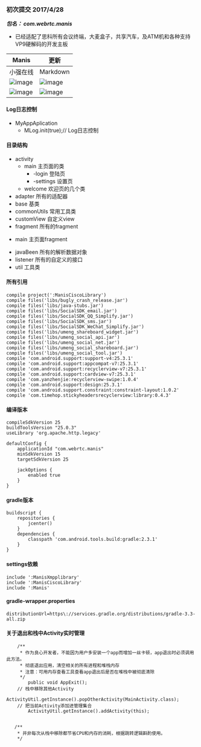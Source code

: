 ### 初次提交 2017/4/28

***包名： com.webrtc.manis***

* 已经适配了思科所有会议终端，大麦盒子，共享汽车，及ATM机和各种支持VP9硬解码的开发主板

|Manis|更新 |
|------------|-----------|
| 小强在线 | Markdown|
| ![image](https://github.com/yugu88/webRTC_Library/blob/master/loading1.png) | ![image](https://github.com/yugu88/webRTC_Library/blob/master/loading2.png) |
| ![image](https://github.com/yugu88/webRTC_Library/blob/master/loading3.png) | ![image](https://github.com/yugu88/webRTC_Library/blob/master/loading4.png) |

#### Log日志控制
* MyAppAplication 
    - MLog.init(true);// Log日志控制

#### 目录结构
* activity
    - main 主页面的类
        - -login 登陆页
        - -settings  设置页
    - welcome   欢迎页的几个类
* adapter   所有的适配器
* base      基类
* commonUtils 常用工具类
* customView  自定义view
* fragment 所有的fragment
 - main 主页面fragment
* javaBeen 所有的解析数据对象
* listener 所有的自定义的接口
* util 工具类

#### 所有引用

    compile project(':ManisCiscoLibrary')
    compile files('libs/bugly_crash_release.jar')
    compile files('libs/java-stubs.jar')
    compile files('libs/SocialSDK_email.jar')
    compile files('libs/SocialSDK_QQ_Simplify.jar')
    compile files('libs/SocialSDK_sms.jar')
    compile files('libs/SocialSDK_WeChat_Simplify.jar')
    compile files('libs/umeng_shareboard_widget.jar')
    compile files('libs/umeng_social_api.jar')
    compile files('libs/umeng_social_net.jar')
    compile files('libs/umeng_social_shareboard.jar')
    compile files('libs/umeng_social_tool.jar')
    compile 'com.android.support:support-v4:25.3.1'
    compile 'com.android.support:appcompat-v7:25.3.1'
    compile 'com.android.support:recyclerview-v7:25.3.1'
    compile 'com.android.support:cardview-v7:25.3.1'
    compile 'com.yanzhenjie:recyclerview-swipe:1.0.4'
    compile 'com.android.support:design:25.3.1'
    compile 'com.android.support.constraint:constraint-layout:1.0.2'
    compile 'com.timehop.stickyheadersrecyclerview:library:0.4.3'

#### 编译版本
    compileSdkVersion 25
    buildToolsVersion "25.0.3"
    useLibrary 'org.apache.http.legacy'

    defaultConfig {
        applicationId "com.webrtc.manis"
        minSdkVersion 15
        targetSdkVersion 25

        jackOptions {
            enabled true
        }
    }
#### gradle版本

    buildscript {
        repositories {
            jcenter()
        }
        dependencies {
            classpath 'com.android.tools.build:gradle:2.3.1'
        }
    }

#### settings依赖
    include ':ManisXmpplibrary'
    include ':ManisCiscoLibrary'
    include ':Manis'

#### gradle-wrapper.properties
    distributionUrl=https\://services.gradle.org/distributions/gradle-3.3-all.zip

#### 关于退出和栈中Activity实时管理
```
    /**
     * 作为良心开发者，不能因为用户多安装一个app而增加一丝卡顿，app退出时必须调用此方法。
     * 彻底退出应用，清空相关的所有进程和堆栈内存
     * 注意：可用内存查看工具查看app退出后是否在堆栈中被彻底清除
     */
        public void AppExit();
    // 栈中移除其他Activity
        ActivityUtil.getInstance().popOtherActivity(MainActivity.class);
    // 把当前Activity添加进管理集合
        ActivityUtil.getInstance().addActivity(this);
        
        
   /**
    * 并非每次从栈中移除都节省CPU和内存的消耗，根据跳转逻辑斟酌使用。
    */
```



